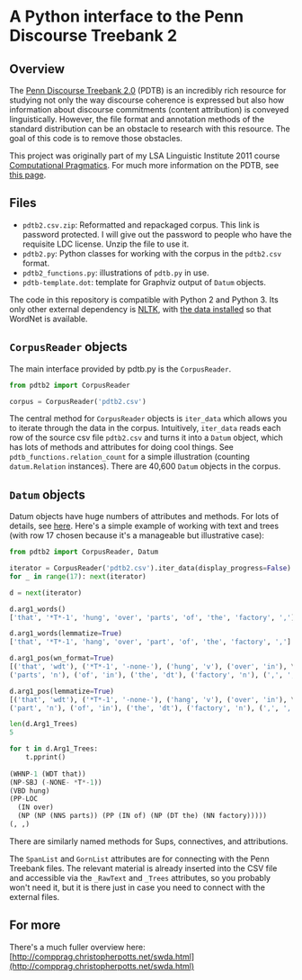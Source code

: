 A Python interface to the Penn Discourse Treebank 2
=========================

## Overview

The [Penn Discourse Treebank 2.0](http://www.seas.upenn.edu/~pdtb/)
(PDTB) is an incredibly rich resource for studying not only the way
discourse coherence is expressed but also how information about
discourse commitments (content attribution) is conveyed
linguistically. However, the file format and annotation methods of the
standard distribution can be an obstacle to research with this
resource. The goal of this code is to remove those obstacles.

This project was originally part of my LSA Linguistic Institute 2011
course [Computational Pragmatics](http://compprag.christopherpotts.net/index.html). 
For much more information on the PDTB, see [this page](http://compprag.christopherpotts.net/pdtb.html).


## Files

* `pdtb2.csv.zip`: Reformatted and repackaged corpus. This link is
  password protected. I will give out the password to people who have
  the requisite LDC license. Unzip the file to use it.
* `pdtb2.py`: Python classes for working with the corpus in the
  `pdtb2.csv` format.
* `pdtb2_functions.py`: illustrations of `pdtb.py` in use.
* `pdtb-template.dot`: template for Graphviz output of `Datum` objects.

The code in this repository is compatible with Python 2 and Python 3.
Its only other external dependency is [NLTK](http://www.nltk.org/install.html), 
with [the data installed](http://www.nltk.org/data.html)
so that WordNet is available.


## `CorpusReader` objects

The main interface provided by pdtb.py is the `CorpusReader`.

```python
from pdtb2 import CorpusReader

corpus = CorpusReader('pdtb2.csv')
```

The central method for `CorpusReader` objects is `iter_data` which
allows you to iterate through the data in the corpus. Intuitively,
`iter_data` reads each row of the source csv file `pdtb2.csv` and
turns it into a `Datum` object, which has lots of methods and
attributes for doing cool things. See `pdtb_functions.relation_count`
for a simple illustration (counting `datum.Relation` instances). There
are 40,600 `Datum` objects in the corpus.


## `Datum` objects

Datum objects have huge numbers of attributes and methods. For lots of
details, see
[here](http://compprag.christopherpotts.net/pdtb.html#structure).
Here's a simple example of working with text and trees (with row 17
chosen because it's a manageable but illustrative case):

```python
from pdtb2 import CorpusReader, Datum

iterator = CorpusReader('pdtb2.csv').iter_data(display_progress=False)
for _ in range(17): next(iterator)

d = next(iterator)

d.arg1_words()
['that', '*T*-1', 'hung', 'over', 'parts', 'of', 'the', 'factory', ',']

d.arg1_words(lemmatize=True)
['that', '*T*-1', 'hang', 'over', 'part', 'of', 'the', 'factory', ',']

d.arg1_pos(wn_format=True)
[('that', 'wdt'), ('*T*-1', '-none-'), ('hung', 'v'), ('over', 'in'), \
('parts', 'n'), ('of', 'in'), ('the', 'dt'), ('factory', 'n'), (',', ',')]

d.arg1_pos(lemmatize=True)
[('that', 'wdt'), ('*T*-1', '-none-'), ('hang', 'v'), ('over', 'in'), \
('part', 'n'), ('of', 'in'), ('the', 'dt'), ('factory', 'n'), (',', ',')]

len(d.Arg1_Trees)
5

for t in d.Arg1_Trees:
	t.pprint()
	
(WHNP-1 (WDT that))
(NP-SBJ (-NONE- *T*-1))
(VBD hung)
(PP-LOC
  (IN over)
  (NP (NP (NNS parts)) (PP (IN of) (NP (DT the) (NN factory)))))
(, ,)
```

There are similarly named methods for Sups, connectives, and attributions.

The `SpanList` and `GornList` attributes are for connecting with the
Penn Treebank files. The relevant material is already inserted into
the CSV file and accessible via the `_RawText` and `_Trees`
attributes, so you probably won't need it, but it is there just in
case you need to connect with the external files.

## For more

There's a much fuller overview here: 
[http://compprag.christopherpotts.net/swda.html](http://compprag.christopherpotts.net/swda.html)
